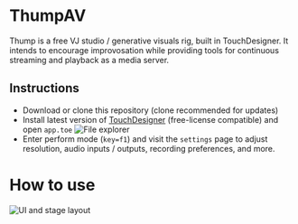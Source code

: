 # ThumpAV

Thump is a free VJ studio / generative visuals rig, built in TouchDesigner. It intends to encourage improvosation while providing tools for continuous streaming and playback as a media server.

## Instructions
- Download or clone this repository (clone recommended for updates)
- Install latest version of [TouchDesigner](https://derivative.ca/) (free-license compatible) and open `app.toe`
![File explorer](https://i.imgur.com/MdNckUI.png)
- Enter perform mode (`key=f1`) and visit the `settings` page to adjust resolution, audio inputs / outputs, recording preferences, and more.

# How to use
![UI and stage layout](https://i.imgur.com/wKdergz.png)
